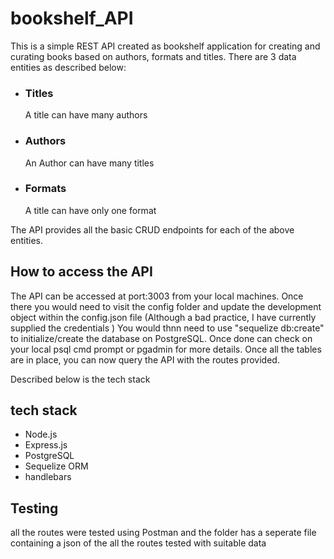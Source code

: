 # bookshelf_API

This is a simple REST API created as bookshelf application  for creating and curating books based on authors, formats and titles. 
There are 3 data entities as described below:
<ul>
    <li><h3>Titles</h3><p>A title can have many authors</p></li>
    <li><h3>Authors</h3><p>An Author can have many titles</p></li>
    <li><h3>Formats</h3><p>A title can have only one format</p></li>
</ul>

The API provides all the basic CRUD endpoints for each of the above entities. 

## How to access the API

The API can be accessed at port:3003 from your local machines.
Once there you would need to visit the config folder and update the development object within the config.json file (Although a bad practice, I have currently supplied the credentials )
You would thnn need to use "sequelize db:create" to initialize/create the database on PostgreSQL. Once done can check on your local psql cmd prompt or pgadmin for more details.
Once all the tables are in place, you can now query the API with the routes provided. 

Described below is the tech stack

## tech stack

<ul>
    <li>Node.js</li>
    <li>Express.js</li>
    <li>PostgreSQL</li>
    <li>Sequelize ORM</li>
    <li>handlebars</li>
</ul>

## Testing

all the routes were tested using Postman and the folder has a seperate file containing a json of the all the routes tested with suitable data